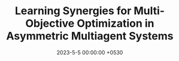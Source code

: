 ---
layout: paper
title:  "Learning Synergies for Multi-Objective Optimization in Asymmetric Multiagent Systems"
venue:  "In Proceedings of the Genetic and Evolutionary Computation Conference" #"GECCO 2023"
venue_short: "(GECCO). 2023."
authors: "G. Dixit, K. Tumer"
pub_url: "/assets/publications/GECCO23_MOAIM.pdf"

date:   2023-5-5 00:00:00 +0530
last_edited: 2023-03-07 00:30:00 +0530
categories: research

introduction: "This work investivagates This work investivagates This work investivagates This work investivagates This work investivagates This work investivagates This work investivagates"
image: "/assets/research/gecco23_method.png"

excerpt: "Agents in a multiagent system must learn diverse policies that allow them to express complex inter-agent synergies required for teamwork.
Multiagent Quality-Diversity methods partially address this by transforming the agents' large joint policy space to a tractable sub-space that can produce synergistic agent policies. 
However, in multi-objective problems with asymmetric agents (agents with different capabilities and objectives), the search for diversity is fundamentally guided by the need to learn a Pareto front of policies that represents diverse trade-offs between agent-specific and team objectives.
This work introduces Multi-objective Asymmetric Island Model (MAIM), a multi-objective multiagent learning framework for the discovery of generalizable agent synergies and trade-offs via adaptation of population dynamics over a spectrum of tasks.
The key insight is that the competitive pressure arising from the changing populations on the team tasks forces agents to acquire robust synergies required to balance their individual and team objectives in response to the nature of their teams and task dynamics.
Results on several variations of a multi-objective habitat problem highlight the potential of MAIM in producing teams with diverse specializations and trade-offs that readily adapt to unseen tasks."

loadScripts: false
scripts: []
---